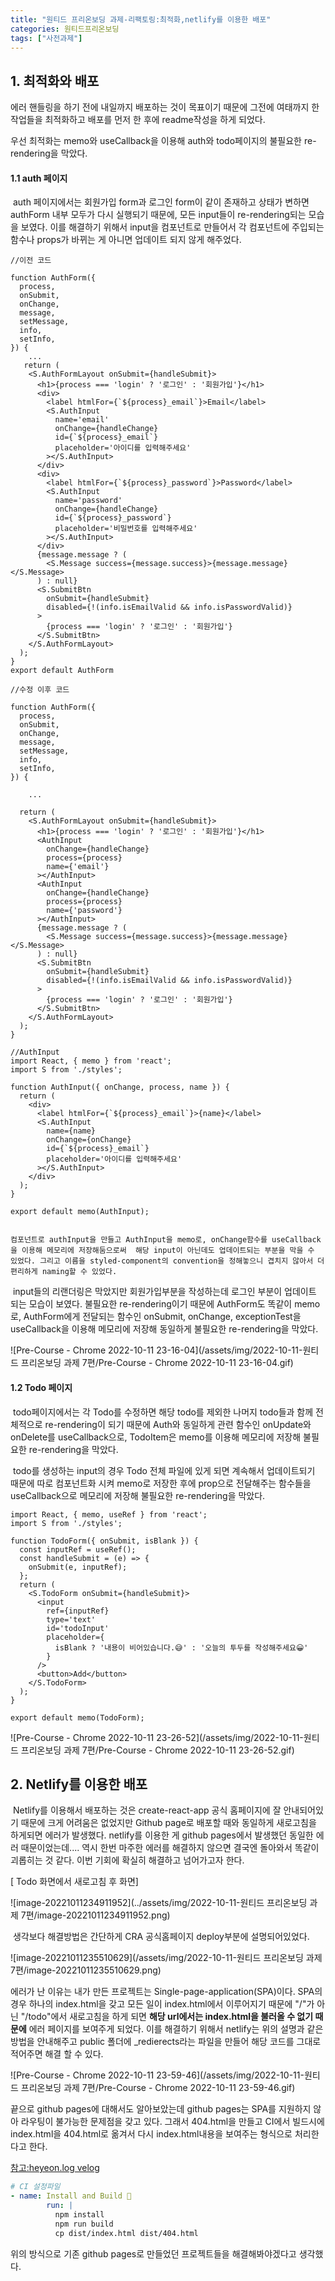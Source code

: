 ```yaml
---
title: "원티드 프리온보딩 과제-리팩토링:최적화,netlify를 이용한 배포"
categories: 원티드프리온보딩
tags: ["사전과제"]
---
```






## 1. 최적화와 배포

 에러 핸들링을 하기 전에 내일까지 배포하는 것이 목표이기 때문에 그전에 여태까지 한 작업들을 최적화하고 배포를 먼저 한 후에 readme작성을 하게 되었다. 

우선 최적화는 memo와 useCallback을 이용해 auth와 todo페이지의 불필요한 re-rendering을 막았다. 

 #### 1.1 auth 페이지

​	auth 페이지에서는 회원가입 form과 로그인 form이 같이 존재하고 상태가 변하면 authForm 내부 모두가 다시 실행되기 때문에,  모든 input들이 re-rendering되는 모습을 보였다. 이를 해결하기 위해서 input을 컴포넌트로 만들어서 각 컴포넌트에 주입되는 함수나 props가 바뀌는 게 아니면 업데이트 되지 않게 해주었다.



```react
//이전 코드

function AuthForm({
  process,
  onSubmit,
  onChange,
  message,
  setMessage,
  info,
  setInfo,
}) {
	...
   return (
    <S.AuthFormLayout onSubmit={handleSubmit}>
      <h1>{process === 'login' ? '로그인' : '회원가입'}</h1>
      <div>
        <label htmlFor={`${process}_email`}>Email</label>
        <S.AuthInput
          name='email'
          onChange={handleChange}
          id={`${process}_email`}
          placeholder='아이디를 입력해주세요'
        ></S.AuthInput>
      </div>
      <div>
        <label htmlFor={`${process}_password`}>Password</label>
        <S.AuthInput
          name='password'
          onChange={handleChange}
          id={`${process}_password`}
          placeholder='비밀번호를 입력해주세요'
        ></S.AuthInput>
      </div>
      {message.message ? (
        <S.Message success={message.success}>{message.message}</S.Message>
      ) : null}
      <S.SubmitBtn
        onSubmit={handleSubmit}
        disabled={!(info.isEmailValid && info.isPasswordValid)}
      >
        {process === 'login' ? '로그인' : '회원가입'}
      </S.SubmitBtn>
    </S.AuthFormLayout>
  );
}
export default AuthForm

//수정 이후 코드

function AuthForm({
  process,
  onSubmit,
  onChange,
  message,
  setMessage,
  info,
  setInfo,
}) {
    
	...
    
  return (
    <S.AuthFormLayout onSubmit={handleSubmit}>
      <h1>{process === 'login' ? '로그인' : '회원가입'}</h1>
      <AuthInput
        onChange={handleChange}
        process={process}
        name={'email'}
      ></AuthInput>
      <AuthInput
        onChange={handleChange}
        process={process}
        name={'password'}
      ></AuthInput>
      {message.message ? (
        <S.Message success={message.success}>{message.message}</S.Message>
      ) : null}
      <S.SubmitBtn
        onSubmit={handleSubmit}
        disabled={!(info.isEmailValid && info.isPasswordValid)}
      >
        {process === 'login' ? '로그인' : '회원가입'}
      </S.SubmitBtn>
    </S.AuthFormLayout>
  );
}

//AuthInput
import React, { memo } from 'react';
import S from './styles';

function AuthInput({ onChange, process, name }) {
  return (
    <div>
      <label htmlFor={`${process}_email`}>{name}</label>
      <S.AuthInput
        name={name}
        onChange={onChange}
        id={`${process}_email`}
        placeholder='아이디를 입력해주세요'
      ></S.AuthInput>
    </div>
  );
}

export default memo(AuthInput);


```



 	컴포넌트로 authInput을 만들고 AuthInput을 memo로, onChange함수를 useCallback을 이용해 메모리에 저장해둠으로써  해당 input이 아닌데도 업데이트되는 부분을 막을 수 있었다. 그리고 이름을 styled-component의 convention을 정해놓으니 겹치지 않아서 더 편리하게 naming할 수 있었다. 



​	input들의 리랜더링은 막았지만 회원가입부분을 작성하는데 로그인 부분이 업데이트 되는 모습이 보였다. 불필요한 re-rendering이기 때문에 AuthForm도 똑같이 memo로, AuthForm에게 전달되는 함수인 onSubmit, onChange, exceptionTest을 useCallback을 이용해 메모리에 저장해 동일하게 불필요한 re-rendering을 막았다.

![Pre-Course - Chrome 2022-10-11 23-16-04](/assets/img/2022-10-11-원티드 프리온보딩 과제 7편/Pre-Course - Chrome 2022-10-11 23-16-04.gif)

#### 1.2 Todo 페이지

​	 todo페이지에서는 각 Todo를 수정하면 해당 todo를 제외한 나머지 todo들과 함께 전체적으로 re-rendering이 되기 때문에 Auth와 동일하게 관련 함수인 onUpdate와 onDelete를 useCallback으로, TodoItem은 memo를 이용해 메모리에 저장해 불필요한 re-rendering을 막았다. 

​	todo를 생성하는 input의 경우 Todo 전체 파일에 있게 되면 계속해서 업데이트되기 때문에 따로 컴포넌트화 시켜 memo로 저장한 후에 prop으로 전달해주는 함수들을 useCallback으로 메모리에 저장해  불필요한 re-rendering을 막았다.



```react
import React, { memo, useRef } from 'react';
import S from './styles';

function TodoForm({ onSubmit, isBlank }) {
  const inputRef = useRef();
  const handleSubmit = (e) => {
    onSubmit(e, inputRef);
  };
  return (
    <S.TodoForm onSubmit={handleSubmit}>
      <input
        ref={inputRef}
        type='text'
        id='todoInput'
        placeholder={
          isBlank ? '내용이 비어있습니다.😅' : '오늘의 투두를 작성해주세요😀'
        }
      />
      <button>Add</button>
    </S.TodoForm>
  );
}

export default memo(TodoForm);

```



![Pre-Course - Chrome 2022-10-11 23-26-52](/assets/img/2022-10-11-원티드 프리온보딩 과제 7편/Pre-Course - Chrome 2022-10-11 23-26-52.gif)

 



## 2. Netlify를 이용한 배포

​	Netlify를 이용해서 배포하는 것은 create-react-app 공식 홈페이지에 잘 안내되어있기 때문에 크게 어려움은 없었지만 Github page로 배포할 때와 동일하게 새로고침을 하게되면 에러가 발생했다. netlify를 이용한 게 github pages에서 발생했던 동일한 에러 때문이었는데.... 역시 한번 마주한 에러를 해결하지 않으면 결국엔 돌아와서 똑같이 괴롭히는 것 같다. 이번 기회에 확실히 해결하고 넘어가고자 한다.  

[ Todo 화면에서 새로고침 후 화면]

![image-20221011234911952](../assets/img/2022-10-11-원티드 프리온보딩 과제 7편/image-20221011234911952.png)



​	생각보다 해결방법은 간단하게 CRA 공식홈페이지 deploy부분에 설명되어있었다.

![image-20221011235510629](/assets/img/2022-10-11-원티드 프리온보딩 과제 7편/image-20221011235510629.png)



 에러가 난 이유는 내가 만든 프로젝트는 Single-page-application(SPA)이다. SPA의 경우 하나의 index.html을 갖고 모든 일이 index.html에서 이루어지기 때문에 "/"가 아닌 "/todo"에서 새로고침을 하게 되면 **해당 url에서는 index.html을 불러올 수 없기 때문에** 에러 페이지를 보여주게 되었다. 이를 해결하기 위해서 netlify는 위의 설명과 같은 방법을 안내해주고 public 폴더에 _redierects라는 파일을 만들어 해당 코드를 그대로 적어주면 해결 할 수 있다.



![Pre-Course - Chrome 2022-10-11 23-59-46](/assets/img/2022-10-11-원티드 프리온보딩 과제 7편/Pre-Course - Chrome 2022-10-11 23-59-46.gif)



끝으로 github pages에 대해서도 알아보았는데 github pages는 SPA를 지원하지 않아 라우팅이 불가능한 문제점을 갖고 있다. 그래서 404.html을 만들고 CI에서 빌드시에 index.html을 404.html로 옮겨서 다시 index.html내용을 보여주는 형식으로 처리한다고 한다. 

[참고:heyeon.log velog ](https://velog.io/@heyoon/github-pages%EC%97%90%EC%84%9C-%EB%9D%BC%EC%9A%B0%ED%8C%85%EB%90%9C-%ED%8E%98%EC%9D%B4%EC%A7%80%EC%97%90%EC%84%9C-%EC%83%88%EB%A1%9C%EA%B3%A0%EC%B9%A8%EC%8B%9C-404%ED%8E%98%EC%9D%B4%EC%A7%80%EB%A5%BC-%EB%B0%98%ED%99%98%ED%95%A9%EB%8B%88%EB%8B%A4)

```yml
# CI 설정파일
- name: Install and Build 🔧 
        run: |
          npm install
          npm run build
          cp dist/index.html dist/404.html
```



 위의 방식으로 기존 github pages로 만들었던 프로젝트들을 해결해봐야겠다고 생각했다.



